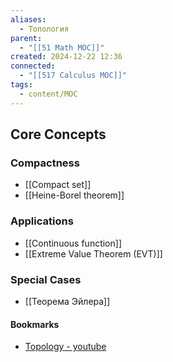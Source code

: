 ```yaml
---
aliases:
  - Топология
parent:
  - "[[51 Math MOC]]"
created: 2024-12-22 12:36
connected: 
  - "[[517 Сalculus MOC]]"
tags:
  - content/MOC
---
```

## Core Concepts

### Compactness
- [[Compact set]]
- [[Heine-Borel theorem]]

### Applications
- [[Continuous function]]
- [[Extreme Value Theorem (EVT)]]

### Special Cases
- [[Теорема Эйлера]]





#### Bookmarks  
- [Topology - youtube](https://www.youtube.com/playlist?list=PLd8NbPjkXPliJunBhtDNMuFsnZPeHpm-0)
